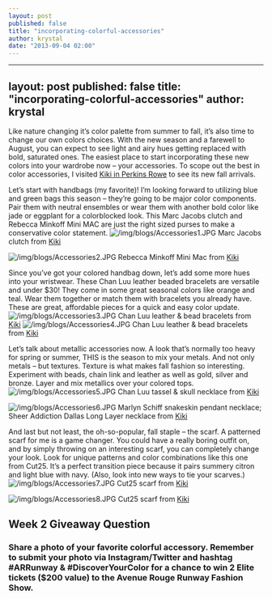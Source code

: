 ```yaml
---
layout: post
published: false
title: "incorporating-colorful-accessories"
author: krystal
date: "2013-09-04 02:00"
---
```


---
layout: post
published: false
title: "incorporating-colorful-accessories"
author: krystal
---

Like nature changing it’s color palette from summer to fall, it’s also time to change our own colors choices. With the new season and a farewell to August, you can expect to see light and airy hues getting replaced with bold, saturated ones. The easiest place to start incorporating these new colors into your wardrobe now – your accessories. To scope out the best in color accessories, I visited [Kiki in Perkins Rowe](https://www.facebook.com/shopkiki) to see its new fall arrivals. 

Let’s start with handbags (my favorite)! I’m looking forward to utilizing blue and green bags this season – they’re going to be major color components. Pair them with neutral ensembles or wear them with another bold color like jade or eggplant for a colorblocked look. This Marc Jacobs clutch and Rebecca Minkoff Mini MAC are just the right sized purses to make a conservative color statement.
![/img/blogs/Accessories1.JPG](//img/blogs/Accessories1.JPG)
Marc Jacobs clutch from [Kiki](https://www.facebook.com/shopkiki)

![/img/blogs/Accessories2.JPG](//img/blogs/Accessories2.JPG)
Rebecca Minkoff Mini Mac from [Kiki](https://www.facebook.com/shopkiki)

Since you’ve got your colored handbag down, let’s add some more hues into your wristwear. These Chan Luu leather beaded bracelets are versatile and under $30! They come in some great seasonal colors like orange and teal. Wear them together or match them with bracelets you already have. These are great, affordable pieces for a quick and easy color update. 
![/img/blogs/Accessories3.JPG](//img/blogs/Accessories3.JPG)
Chan Luu leather & bead bracelets from [Kiki](https://www.facebook.com/shopkiki)
![/img/blogs/Accessories4.JPG](//img/blogs/Accessories4.JPG)
Chan Luu leather & bead bracelets from [Kiki](https://www.facebook.com/shopkiki)

Let’s talk about metallic accessories now. A look that’s normally too heavy for spring or summer, THIS is the season to mix your metals. And not only metals – but textures. Texture is what makes fall fashion so interesting. Experiment with beads, chain link and leather as well as gold, silver and bronze. Layer and mix metallics over your colored tops. 
![/img/blogs/Accessories5.JPG](//img/blogs/Accessories5.JPG)
Chan Luu tassel & skull necklace from [Kiki](https://www.facebook.com/shopkiki)

![/img/blogs/Accessories6.JPG](//img/blogs/Accessories6.JPG)
Marlyn Schiff snakeskin pendant necklace; Sheer Addiction Dallas Long Layer necklace from [Kiki](https://www.facebook.com/shopkiki)

And last but not least, the oh-so-popular, fall staple – the scarf. A patterned scarf for me is a game changer. You could have a really boring outfit on, and by simply throwing on an interesting scarf, you can completely change your look. Look for unique patterns and color combinations like this one from Cut25. It’s a perfect transition piece because it pairs summery citron and light blue with navy. (Also, look into new ways to tie your scarves.)
![/img/blogs/Accessories7.JPG](//img/blogs/Accessories7.JPG)
Cut25 scarf from [Kiki](https://www.facebook.com/shopkiki)

![/img/blogs/Accessories8.JPG](//img/blogs/Accessories8.JPG)
Cut25 scarf from [Kiki](https://www.facebook.com/shopkiki)

## Week 2 Giveaway Question
### Share a photo of your favorite colorful accessory. Remember to submit your photo via Instagram/Twitter and hashtag #ARRunway & #DiscoverYourColor for a chance to win 2 Elite tickets ($200 value) to the Avenue Rouge Runway Fashion Show.
